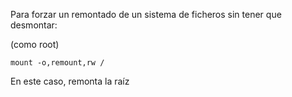 Para forzar un remontado de un sistema de ficheros sin tener que desmontar:

(como root)

```mount -o,remount,rw /```

En este caso, remonta la raíz